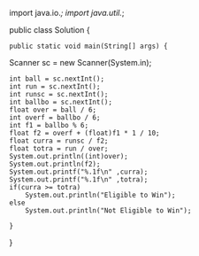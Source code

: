 import java.io.*;
import java.util.*;

public class Solution {

    public static void main(String[] args) {
  Scanner sc = new Scanner(System.in);
   
    int ball = sc.nextInt(); 
    int run = sc.nextInt(); 
    int runsc = sc.nextInt(); 
    int ballbo = sc.nextInt(); 
    float over = ball / 6; 
    int overf = ballbo / 6; 
    int f1 = ballbo % 6;
    float f2 = overf + (float)f1 * 1 / 10;
    float curra = runsc / f2; 
    float totra = run / over; 
    System.out.println((int)over);
    System.out.println(f2);
    System.out.printf("%.1f\n" ,curra);
    System.out.printf("%.1f\n" ,totra);
    if(curra >= totra)
        System.out.println("Eligible to Win");
    else
        System.out.println("Not Eligible to Win");

    }
}
